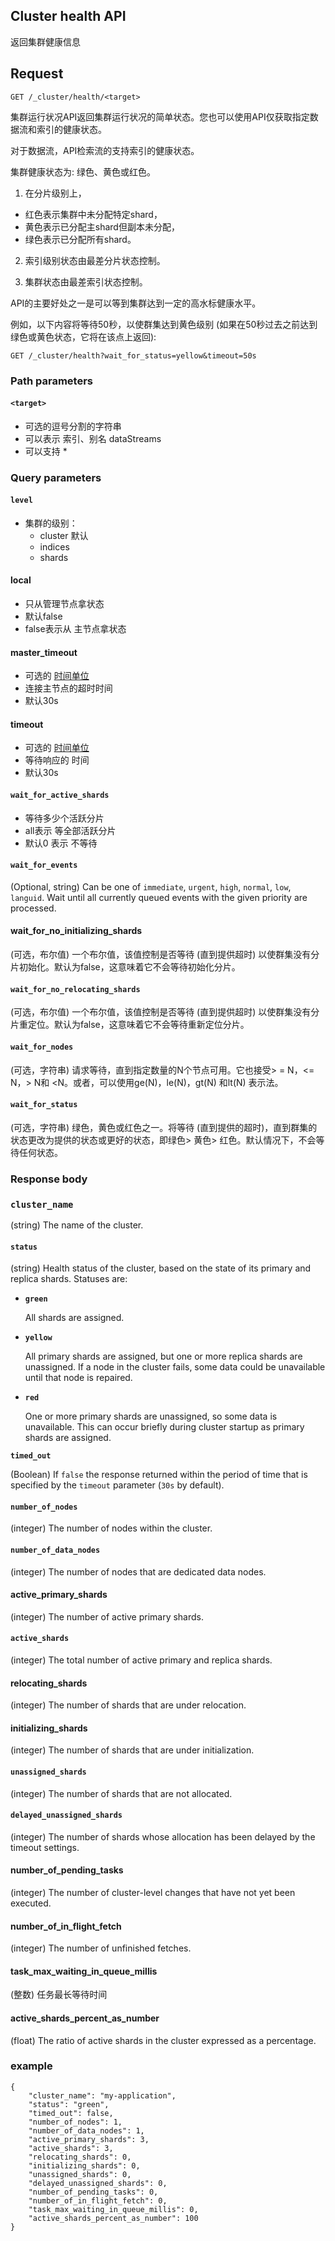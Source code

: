## Cluster health API

返回集群健康信息







## Request

```
GET /_cluster/health/<target>
```



集群运行状况API返回集群运行状况的简单状态。您也可以使用API仅获取指定数据流和索引的健康状态。

对于数据流，API检索流的支持索引的健康状态。



集群健康状态为: 绿色、黄色或红色。

1. 在分片级别上，

* 红色表示集群中未分配特定shard，
* 黄色表示已分配主shard但副本未分配，
* 绿色表示已分配所有shard。

2. 索引级别状态由最差分片状态控制。

3. 集群状态由最差索引状态控制。



API的主要好处之一是可以等到集群达到一定的高水标健康水平。

例如，以下内容将等待50秒，以使群集达到黄色级别 (如果在50秒过去之前达到绿色或黄色状态，它将在该点上返回):



```console
GET /_cluster/health?wait_for_status=yellow&timeout=50s
```



### Path parameters

#### **`<target>`**

* 可选的逗号分割的字符串
* 可以表示 索引、别名 dataStreams
* 可以支持 *

### Query parameters

#### **`level`**

* 集群的级别： 
  * cluster 默认
  * indices
  * shards



#### **local**

* 只从管理节点拿状态
* 默认false
* false表示从 主节点拿状态



#### **master_timeout**

* 可选的 [时间单位](https://www.elastic.co/guide/en/elasticsearch/reference/7.13/cluster-health.html#:~:text=(Optional%2C-,time%20units,-)%20Period%20to%20wait%20for%20a%20connection)
* 连接主节点的超时时间
* 默认30s

#### **timeout**

* 可选的 [时间单位](https://www.elastic.co/guide/en/elasticsearch/reference/7.13/cluster-health.html#:~:text=(Optional%2C-,time%20units,-)%20Period%20to%20wait%20for%20a%20connection)
* 等待响应的 时间
* 默认30s



#### **`wait_for_active_shards`**

* 等待多少个活跃分片 
* all表示 等全部活跃分片
* 默认0 表示 不等待



#### **`wait_for_events`**

(Optional, string) Can be one of `immediate`, `urgent`, `high`, `normal`, `low`, `languid`. Wait until all currently queued events with the given priority are processed.



#### **wait_for_no_initializing_shards**

(可选，布尔值) 一个布尔值，该值控制是否等待 (直到提供超时) 以使群集没有分片初始化。默认为false，这意味着它不会等待初始化分片。

#### **`wait_for_no_relocating_shards`**

(可选，布尔值) 一个布尔值，该值控制是否等待 (直到提供超时) 以使群集没有分片重定位。默认为false，这意味着它不会等待重新定位分片。



#### **`wait_for_nodes`**

(可选，字符串) 请求等待，直到指定数量的N个节点可用。它也接受> = N，<= N，> N和 <N。或者，可以使用ge(N)，le(N)，gt(N) 和lt(N) 表示法。



#### **`wait_for_status`**

(可选，字符串) 绿色，黄色或红色之一。将等待 (直到提供的超时)，直到群集的状态更改为提供的状态或更好的状态，即绿色> 黄色> 红色。默认情况下，不会等待任何状态。





### Response body

### **`cluster_name`**

(string) The name of the cluster.



#### **`status`**

(string) Health status of the cluster, based on the state of its primary and replica shards. Statuses are:

- **`green`**

  All shards are assigned.

- **`yellow`**

  All primary shards are assigned, but one or more replica shards are unassigned. If a node in the cluster fails, some data could be unavailable until that node is repaired.

- **`red`**

  One or more primary shards are unassigned, so some data is unavailable. This can occur briefly during cluster startup as primary shards are assigned.



**`timed_out`**

(Boolean) If `false` the response returned within the period of time that is specified by the `timeout` parameter (`30s` by default).



#### **`number_of_nodes`**

(integer) The number of nodes within the cluster.





#### **`number_of_data_nodes`**

(integer) The number of nodes that are dedicated data nodes.





#### **active_primary_shards**

(integer) The number of active primary shards.



#### **`active_shards`**

(integer) The total number of active primary and replica shards.



#### **relocating_shards**

(integer) The number of shards that are under relocation.



#### **initializing_shards**

(integer) The number of shards that are under initialization.



#### **`unassigned_shards`**

(integer) The number of shards that are not allocated.



#### **`delayed_unassigned_shards`**

(integer) The number of shards whose allocation has been delayed by the timeout settings.

#### **number_of_pending_tasks**

(integer) The number of cluster-level changes that have not yet been executed.



#### **number_of_in_flight_fetch**

(integer) The number of unfinished fetches.



#### **task_max_waiting_in_queue_millis**

(整数) 任务最长等待时间

#### **active_shards_percent_as_number**

(float) The ratio of active shards in the cluster expressed as a percentage.



### example

```
{
    "cluster_name": "my-application",
    "status": "green",
    "timed_out": false,
    "number_of_nodes": 1,
    "number_of_data_nodes": 1,
    "active_primary_shards": 3,
    "active_shards": 3,
    "relocating_shards": 0,
    "initializing_shards": 0,
    "unassigned_shards": 0,
    "delayed_unassigned_shards": 0,
    "number_of_pending_tasks": 0,
    "number_of_in_flight_fetch": 0,
    "task_max_waiting_in_queue_millis": 0,
    "active_shards_percent_as_number": 100
}
```





